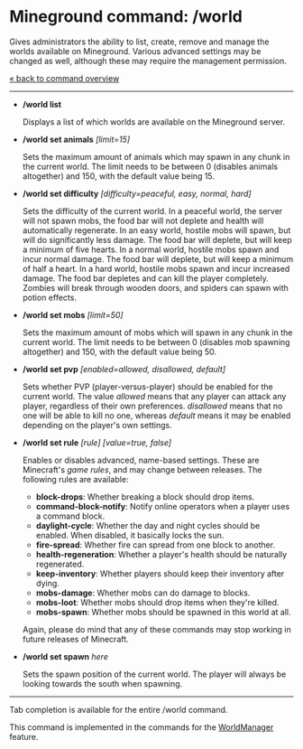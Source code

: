 Mineground command: /world
==========

Gives administrators the ability to list, create, remove and manage the worlds available on Mineground. Various advanced settings may be changed as well, although these may require the management permission.

[« back to command overview](../commands.md)

----------
+ **/world list**

  Displays a list of which worlds are available on the Mineground server.

+ **/world set animals** *[limit=15]*

  Sets the maximum amount of animals which may spawn in any chunk in the current world. The limit needs to be between 0 (disables animals altogether) and 150, with the default value being 15.

* **/world set difficulty** *[difficulty=peaceful, easy, normal, hard]*

  Sets the difficulty of the current world. In a peaceful world, the server will not spawn mobs, the food bar will not deplete and health will automatically regenerate. In an easy world, hostile mobs will spawn, but will do significantly less damage. The food bar will deplete, but will keep a minimum of five hearts. In a normal world, hostile mobs spawn and incur normal damage. The food bar will deplete, but will keep a minimum of half a heart. In a hard world, hostile mobs spawn and incur increased damage. The food bar depletes and can kill the player completely. Zombies will break through wooden doors, and spiders can spawn with potion effects.

* **/world set mobs** *[limit=50]*

  Sets the maximum amount of mobs which will spawn in any chunk in the current world. The limit needs to be between 0 (disables mob spawning altogether) and 150, with the default value being 50.

* **/world set pvp** *[enabled=allowed, disallowed, default]*

  Sets whether PVP (player-versus-player) should be enabled for the current world. The value *allowed* means that any player can attack any player, regardless of their own preferences. *disallowed* means that no one will be able to kill no one, whereas *default* means it may be enabled depending on the player's own settings.

* **/world set rule** *[rule]* *[value=true, false]*

  Enables or disables advanced, name-based settings. These are Minecraft's *game rules*, and may change between releases. The following rules are available:

  * **block-drops**: Whether breaking a block should drop items.
  * **command-block-notify**: Notify online operators when a player uses a command block.
  * **daylight-cycle**: Whether the day and night cycles should be enabled. When disabled, it basically locks the sun.
  * **fire-spread**: Whether fire can spread from one block to another.
  * **health-regeneration**: Whether a player's health should be naturally regenerated.
  * **keep-inventory**: Whether players should keep their inventory after dying.
  * **mobs-damage**: Whether mobs can do damage to blocks.
  * **mobs-loot**: Whether mobs should drop items when they're killed.
  * **mobs-spawn**: Whether mobs should be spawned in this world at all.

  Again, please do mind that any of these commands may stop working in future releases of Minecraft.

* **/world set spawn** *here*

  Sets the spawn position of the current world. The player will always be looking towards the south when spawning.

----------

Tab completion is available for the entire /world command.

This command is implemented in the commands for the [WorldManager](../../src/main/java/com/mineground/features/WorldCommands.java) feature.